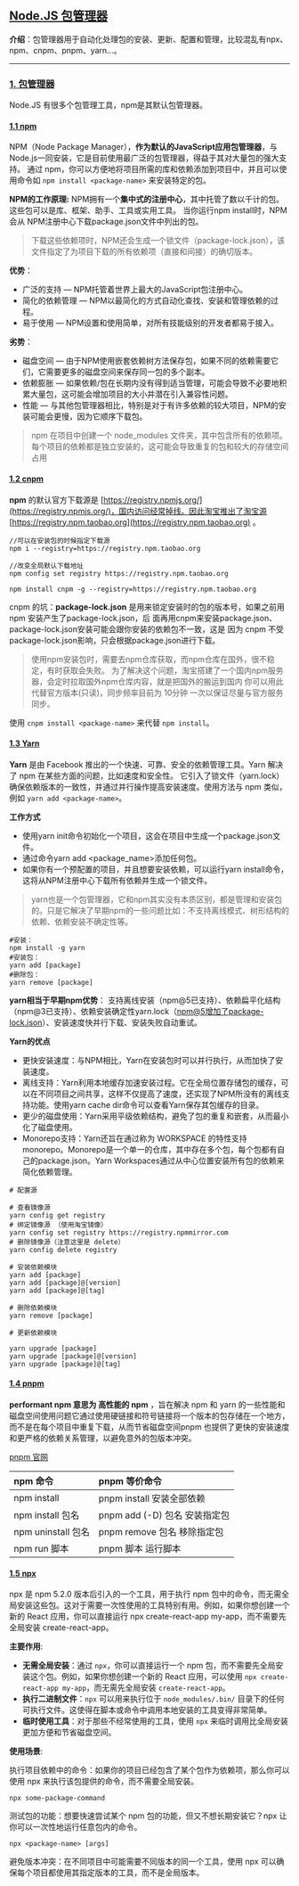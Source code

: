 ## [Node.JS 包管理器](#)
**介绍**：包管理器用于自动化处理包的安装、更新、配置和管理，比较混乱有npx、npm、cnpm、pnpm、yarn...。

----

### [1. 包管理器](#)
Node.JS 有很多个包管理工具，npm是其默认包管理器。

#### [1.1 npm](#)
NPM（Node Package Manager），**作为默认的JavaScript应用包管理器**，与Node.js一同安装，它是目前使用最广泛的包管理器，得益于其对大量包的强大支持。
通过 npm，你可以方便地将项目所需的库和依赖添加到项目中，并且可以使用命令如 `npm install <package-name>` 来安装特定的包。

**NPM的工作原理:** NPM拥有一个**集中式的注册中心**，其中托管了数以千计的包。这些包可以是库、框架、助手、工具或实用工具。
当你运行npm install时，NPM 会从 NPM注册中心下载package.json文件中列出的包。

> 下载这些依赖项时，NPM还会生成一个锁文件（package-lock.json），该文件指定了为项目下载的所有依赖项（直接和间接）的确切版本。

**优势**：
- 广泛的支持 — NPM托管着世界上最大的JavaScript包注册中心。
- 简化的依赖管理 — NPM以最简化的方式自动化查找、安装和管理依赖的过程。
- 易于使用 — NPM设置和使用简单，对所有技能级别的开发者都易于接入。

**劣势**：
- 磁盘空间 — 由于NPM使用嵌套依赖树方法保存包，如果不同的依赖需要它们，它需要更多的磁盘空间来保存同一包的多个副本。
- 依赖膨胀 — 如果依赖/包在长期内没有得到适当管理，可能会导致不必要地积累大量包，这可能会增加项目的大小并潜在引入兼容性问题。
- 性能 — 与其他包管理器相比，特别是对于有许多依赖的较大项目，NPM的安装可能会更慢，因为它顺序下载包。

> npm 在项目中创建一个 node_modules 文件夹，其中包含所有的依赖项。每个项目的依赖都是独立安装的，这可能会导致重复的包和较大的存储空间占用

#### [1.2 cnpm](#)
**npm** 的默认官方下载源是 [https://registry.npmjs.org/](https://registry.npmjs.org/)，国内访问经常掉线。因此淘宝推出了淘宝源 [https://registry.npm.taobao.org](https://registry.npm.taobao.org) 。

```shell
//可以在安装包的时候指定下载源 
npm i --registry=https://registry.npm.taobao.org

//改变全局默认下载地址
npm config set registry https://registry.npm.taobao.org

npm install cnpm -g --registry=https://registry.npm.taobao.org
```
cnpm 的坑：**package-lock.json** 是用来锁定安装时的包的版本号，如果之前用 npm 安装产生了package-lock.json，后
面再用cnpm来安装package.json、package-lock.json安装可能会跟你安装的依赖包不一致，这是
因为 cnpm 不受package-lock.json影响，只会根据package.json进行下载。

> 使用npm安装包时，需要去npm仓库获取，而npm仓库在国外，很不稳定，有时获取会失败。
> 为了解决这个问题，淘宝搭建了一个国内npm服务器，会定时拉取国外npm仓库内容，就是把国外的搬运到国内
> 你可以用此代替官方版本(只读)，同步频率目前为 10分钟 一次以保证尽量与官方服务同步。

使用 `cnpm install <package-name>` 来代替 `npm install`。

#### [1.3 Yarn](#)
**Yarn** 是由 Facebook 推出的一个快速、可靠、安全的依赖管理工具。Yarn 解决了 npm 在某些方面的问题，比如速度和安全性。
它引入了锁文件（yarn.lock）确保依赖版本的一致性，并通过并行操作提高安装速度。使用方法与 npm 类似，例如
`yarn add <package-name>`。

**工作方式** 
- 使用yarn init命令初始化一个项目，这会在项目中生成一个package.json文件。
- 通过命令yarn add <package_name>添加任何包。
- 如果你有一个预配置的项目，并且想要安装依赖，可以运行yarn install命令，这将从NPM注册中心下载所有依赖并生成一个锁文件。

> yarn也是一个包管理器，它和npm其实没有本质区别，都是管理和安装包的。只是它解决了早期npm的一些问题比如：不支持离线模式、树形结构的依赖、依赖安装不确定性等。

```shell
#安装：
npm install -g yarn
#安装包：
yarn add [package]
#删除包：
yarn remove [package]
```
**yarn相当于早期npm优势**： 支持离线安装（npm@5已支持）、依赖扁平化结构（npm@3已支持）、依赖安装确定性yarn.lock（npm@5增加了package-lock.json）、安装速度快并行下载、安装失败自动重试。

**Yarn的优点**
- 更快安装速度：与NPM相比，Yarn在安装包时可以并行执行，从而加快了安装速度。
- 离线支持：Yarn利用本地缓存加速安装过程。它在全局位置存储包的缓存，可以在不同项目之间共享，这样不仅提高了速度，还实现了NPM所没有的离线支持功能。使用yarn cache dir命令可以查看Yarn保存其包缓存的目录。
- 更少的磁盘使用：Yarn采用平级依赖结构，避免了包的重复和嵌套，从而最小化了磁盘使用。
- Monorepo支持：Yarn还旨在通过称为 WORKSPACE 的特性支持monorepo。Monorepo是一个单一的仓库，其中存在多个包，每个包都有自己的package.json。Yarn Workspaces通过从中心位置安装所有包的依赖来简化依赖管理。

```shell
# 配置源

# 查看镜像源
yarn config get registry
# 绑定镜像源 （使用淘宝镜像）
yarn config set registry https://registry.npmmirror.com
# 删除镜像源（注意这里是 delete）
yarn config delete registry

# 安装依赖模块
yarn add [package]
yarn add [package]@[version]
yarn add [package]@[tag]

# 删除依赖模块
yarn remove [package]

# 更新依赖模块

yarn upgrade [package]
yarn upgrade [package]@[version]
yarn upgrade [package]@[tag]
```

#### [1.4 pnpm](#)
**performant npm 意思为 高性能的 npm** ，旨在解决 npm 和 yarn 的一些性能和磁盘空间使用问题它通过使用硬链接和符号链接将一个版本的包存储在一个地方，而不是在每个项目中重复下载，从而节省磁盘空间pnpm 也提供了更快的安装速度和更严格的依赖关系管理，以避免意外的包版本冲突。

[pnpm 官网](https://www.pnpm.cn/)

|npm 命令|	pnpm 等价命令|
|:---|:---|
| npm install	|pnpm install 安装全部依赖|
| npm install 包名	|pnpm add (-D) 包名 安装指定包|
| npm uninstall 包名	|pnpm remove 包名 移除指定包|
| npm run 脚本	|pnpm 脚本 运行脚本|

#### [1.5 npx](#)
npx 是 npm 5.2.0 版本后引入的一个工具，用于执行 npm 包中的命令，而无需全局安装这些包。这对于需要一次性使用的工具特别有用。例如，如果你想创建一个新的 React 应用，你可以直接运行 npx create-react-app my-app，而不需要先全局安装 create-react-app。

**主要作用**:
- **无需全局安装**：通过 `npx`，你可以直接运行一个 npm 包，而不需要先全局安装这个包。例如，如果你想创建一个新的 React 应用，可以使用 `npx create-react-app my-app`，而无需先全局安装 `create-react-app`。
- **执行二进制文件**：`npx` 可以用来执行位于 `node_modules/.bin/` 目录下的任何可执行文件。这使得在脚本或命令中调用本地安装的工具变得非常简单。
- **临时使用工具**：对于那些不经常使用的工具，使用 `npx` 来临时调用比全局安装更加方便和节省磁盘空间。

**使用场景**: 

执行项目依赖中的命令：如果你的项目已经包含了某个包作为依赖项，那么你可以使用 npx 来执行该包提供的命令，而不需要全局安装。
```shell
npx some-package-command
```
测试包的功能：想要快速尝试某个 npm 包的功能，但又不想长期安装它？npx 让你可以一次性地运行任意包内的命令。
```shell
npx <package-name> [args]
```
避免版本冲突：在不同项目中可能需要不同版本的同一个工具，使用 npx 可以确保每个项目都使用其指定版本的工具，而不是全局版本。

